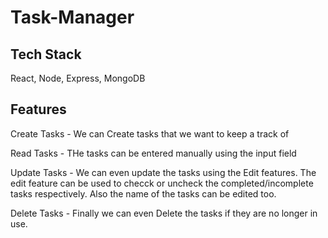 # Task-Manager


## Tech Stack

React, Node, Express, MongoDB

## Features

Create Tasks - We can Create tasks that we want to keep a track of


Read Tasks - THe tasks can be entered manually using the input field


Update Tasks - We can even update the tasks using the Edit features. The edit feature can be used to checck or uncheck the completed/incomplete tasks respectively. Also the name of the tasks can be edited too.


Delete Tasks - Finally we can even Delete the tasks if they are no longer in use.
